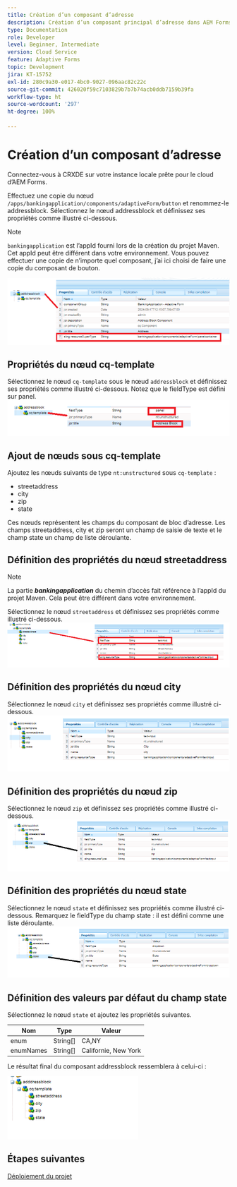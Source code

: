 ```yaml
---
title: Création d’un composant d’adresse
description: Création d’un composant principal d’adresse dans AEM Forms Cloud Service
type: Documentation
role: Developer
level: Beginner, Intermediate
version: Cloud Service
feature: Adaptive Forms
topic: Development
jira: KT-15752
exl-id: 280c9a30-e017-4bc0-9027-096aac82c22c
source-git-commit: 426020f59c7103829b7b7b74acb0ddb7159b39fa
workflow-type: ht
source-wordcount: '297'
ht-degree: 100%

---
```


# Création d’un composant d’adresse

Connectez-vous à CRXDE sur votre instance locale prête pour le cloud d’AEM Forms.

Effectuez une copie du nœud ``/apps/bankingapplication/components/adaptiveForm/button`` et renommez-le addressblock. Sélectionnez le nœud addressblock et définissez ses propriétés comme illustré ci-dessous.

>[!NOTE]
>
> ``bankingapplication`` est l’appId fourni lors de la création du projet Maven. Cet appId peut être différent dans votre environnement. Vous pouvez effectuer une copie de n’importe quel composant, j’ai ici choisi de faire une copie du composant de bouton.


![address-bloc](assets/address-properties.png)

## Propriétés du nœud cq-template

Sélectionnez le nœud ``cq-template`` sous le nœud ``addressblock`` et définissez ses propriétés comme illustré ci-dessous. Notez que le fieldType est défini sur panel.
![cq-template](assets/cq-template.png)

## Ajout de nœuds sous cq-template

Ajoutez les nœuds suivants de type ``nt:unstructured`` sous ``cq-template`` :

* streetaddress
* city
* zip
* state

Ces nœuds représentent les champs du composant de bloc d’adresse. Les champs streetaddress, city et zip seront un champ de saisie de texte et le champ state un champ de liste déroulante.

## Définition des propriétés du nœud streetaddress

>[!NOTE]
>
> La partie **_bankingapplication_** du chemin d’accès fait référence à l’appId du projet Maven. Cela peut être différent dans votre environnement.

Sélectionnez le nœud ``streetaddress`` et définissez ses propriétés comme illustré ci-dessous.
![street-address](assets/streetaddress.png)

## Définition des propriétés du nœud city

Sélectionnez le nœud ``city`` et définissez ses propriétés comme illustré ci-dessous.
![city](assets/city.png)

## Définition des propriétés du nœud zip

Sélectionnez le nœud ``zip`` et définissez ses propriétés comme illustré ci-dessous.
![zip](assets/zip.png)

## Définition des propriétés du nœud state

Sélectionnez le nœud ``state`` et définissez ses propriétés comme illustré ci-dessous. Remarquez le fieldType du champ state : il est défini comme une liste déroulante.
![state](assets/state.png)

## Définition des valeurs par défaut du champ state

Sélectionnez le nœud ``state`` et ajoutez les propriétés suivantes.

| Nom | Type | Valeur |
|----------|----------|---------------------|
| enum | String[] | CA,NY |
| enumNames | String[] | Californie, New York |


Le résultat final du composant addressblock ressemblera à celui-ci :

![final-address](assets/crx-address-block.png)

## Étapes suivantes

[Déploiement du projet](./deploy-your-project.md)
